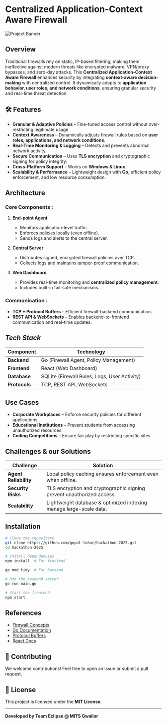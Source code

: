 # Centralized Application-Context Aware Firewall

![Project Banner](./assets/readmeFL.png)

<!-- _An adaptive, secure, and intelligent firewall for modern network security._ -->

## Overview

Traditional firewalls rely on static, IP-based filtering, making them ineffective against modern threats like encrypted malware, VPN/proxy bypasses, and zero-day attacks. This **Centralized Application-Context Aware Firewall** enhances security by integrating **context-aware decision-making** with centralized control. It dynamically adapts to **application behavior, user roles, and network conditions**, ensuring granular security and real-time threat detection.

<!-- Give me icons for the specific headers -->

## 🛠 Features

- **Granular & Adaptive Policies** – Fine-tuned access control without over-restricting legitimate usage.
- **Context Awareness** – Dynamically adjusts firewall rules based on **user roles, applications, and network conditions**.
- **Real-Time Monitoring & Logging** – Detects and prevents abnormal network activity.
- **Secure Communication** – Uses **TLS encryption** and cryptographic signing for policy integrity.
- **Cross-Platform Support** – Works on **Windows & Linux**.
- **Scalability & Performance** – Lightweight design with **Go**, efficient policy enforcement, and low resource consumption.

## Architecture

### Core Components :

1. **End-point Agent**

   - Monitors application-level traffic.
   - Enforces policies locally (even offline).
   - Sends logs and alerts to the central server.

2. **Central Server**

   - Distributes signed, encrypted firewall policies over TCP.
   - Collects logs and maintains tamper-proof communication.

3. **Web Dashboard**
   - Provides real-time monitoring and **centralized policy management**.
   - Includes built-in fail-safe mechanisms.

### Communication :

- **TCP + Protocol Buffers** – Efficient firewall-backend communication.
- **REST API & WebSockets** – Enables backend-to-frontend communication and real-time updates.

## _Tech Stack_

| Component     | Technology                                   |
| ------------- | -------------------------------------------- |
| **Backend**   | Go (Firewall Agent, Policy Management)       |
| **Frontend**  | React (Web Dashboard)                        |
| **Database**  | SQLite (Firewall Rules, Logs, User Activity) |
| **Protocols** | TCP, REST API, WebSockets                    |

## Use Cases

- **Corporate Workplaces** – Enforce security policies for different applications.
- **Educational Institutions** – Prevent students from accessing unauthorized resources.
- **Coding Competitions** – Ensure fair play by restricting specific sites.

## Challenges & our Solutions

| Challenge             | Solution                                                              |
| --------------------- | --------------------------------------------------------------------- |
| **Agent Reliability** | Local policy caching ensures enforcement even when offline.           |
| **Security Risks**    | TLS encryption and cryptographic signing prevent unauthorized access. |
| **Scalability**       | Lightweight database & optimized indexing manage large-scale data.    |

## Installation

```bash
# Clone the repository
git clone https://github.com/gopal-lohar/hackathon-2025.git
cd hackathon-2025

# Install dependencies
npm install  # For frontend

go mod tidy  # For backend

# Run the backend server
go run main.go

# Start the frontend
npm start
```

## References

- [Firewall Concepts](<https://en.wikipedia.org/wiki/Firewall_(computing)>)
- [Go Documentation](https://go.dev/doc/)
- [Protocol Buffers](https://protobuf.dev/overview/)
- [React Docs](https://react.dev/)

## 🤝 Contributing

We welcome contributions! Feel free to open an issue or submit a pull request.

## 📜 License

This project is licensed under the **MIT License**.

---

**Developed by Team Eclipse @ MITS Gwalior**

